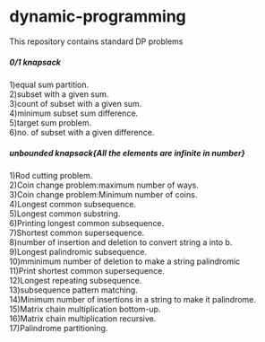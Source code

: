 # dynamic-programming
This repository contains standard DP problems
<h5>0/1 knapsack</h5>
1)equal sum partition.<br/>
2)subset with a given sum.<br/>
3)count of subset with a given sum.<br/>
4)minimum subset sum difference.<br/>
5)target sum problem.<br/>
6)no. of subset with a given difference.<br/>
<h5>unbounded knapsack{All the elements are infinite in number}</h5>
1)Rod cutting problem.<br/>
2)Coin change problem:maximum number of ways.<br/>
3)Coin change problem:Minimum number of coins.<br/>
4)Longest common subsequence.<br/>
5)Longest common substring.<br/>
6)Printing longest common subsequence.<br/>
7)Shortest common supersequence.<br/>
8)number of insertion and deletion to convert string a into b.<br/>
9)Longest palindromic subsequence.<br/>
10)mminimum number of deletion to make a string palindromic<br/>
11)Print shortest common supersequence.<br/>
12)Longest repeating subsequence.<br/>
13)subsequence pattern matching.<br/>
14)Minimum number of insertions in a string to make it palindrome.<br/>
15)Matrix chain multiplication bottom-up.<br/>
16)Matrix chain multiplication recursive.<br/>
17)Palindrome partitioning.<br/>
